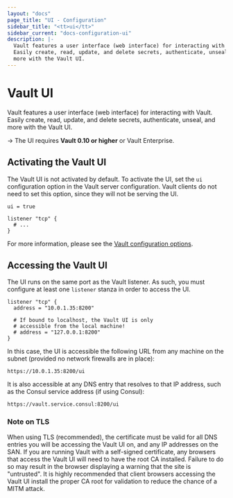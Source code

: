 ```yaml
---
layout: "docs"
page_title: "UI - Configuration"
sidebar_title: "<tt>ui</tt>"
sidebar_current: "docs-configuration-ui"
description: |-
  Vault features a user interface (web interface) for interacting with Vault.
  Easily create, read, update, and delete secrets, authenticate, unseal, and
  more with the Vault UI.
---
```


# Vault UI

Vault features a user interface (web interface) for interacting with Vault.
Easily create, read, update, and delete secrets, authenticate, unseal, and
more with the Vault UI.

-> The UI requires **Vault 0.10 or higher** or Vault Enterprise.

## Activating the Vault UI

The Vault UI is not activated by default. To activate the UI, set the `ui`
configuration option in the Vault server configuration. Vault clients do not
need to set this option, since they will not be serving the UI.

```hcl
ui = true

listener "tcp" {
  # ...
}
```

For more information, please see the
[Vault configuration options](/docs/configuration/index.html).

## Accessing the Vault UI

The UI runs on the same port as the Vault listener. As such, you must configure
at least one `listener` stanza in order to access the UI.

```hcl
listener "tcp" {
  address = "10.0.1.35:8200"

  # If bound to localhost, the Vault UI is only
  # accessible from the local machine!
  # address = "127.0.0.1:8200"
}
```

In this case, the UI is accessible the following URL from any machine on the
subnet (provided no network firewalls are in place):

```text
https://10.0.1.35:8200/ui
```

It is also accessible at any DNS entry that resolves to that IP address, such as
the Consul service address (if using Consul):

```text
https://vault.service.consul:8200/ui
```

### Note on TLS

When using TLS (recommended), the certificate must be valid for all DNS entries
you will be accessing the Vault UI on, and any IP addresses on the SAN. If you
are running Vault with a self-signed certificate, any browsers that access the
Vault UI will need to have the root CA installed. Failure to do so may result in
the browser displaying a warning that the site is "untrusted". It is highly
recommended that client browsers accessing the Vault UI install the proper CA
root for validation to reduce the chance of a MITM attack.
